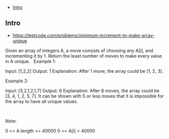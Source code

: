 - [Intro](#intro)

## Intro

- https://leetcode.com/problems/minimum-increment-to-make-array-unique

Given an array of integers A, a move consists of choosing any A[i], and incrementing it by 1.
Return the least number of moves to make every value in A unique.
 
Example 1:

Input: [1,2,2]
Output: 1
Explanation:  After 1 move, the array could be [1, 2, 3].


Example 2:

Input: [3,2,1,2,1,7]
Output: 6
Explanation:  After 6 moves, the array could be [3, 4, 1, 2, 5, 7].
It can be shown with 5 or less moves that it is impossible for the array to have all unique values.

 

Note:

0 <= A.length <= 40000
0 <= A[i] < 40000


 
